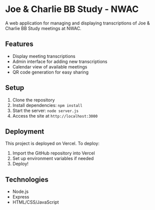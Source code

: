 # Joe & Charlie BB Study - NWAC

A web application for managing and displaying transcriptions of Joe & Charlie BB Study meetings at NWAC.

## Features
- Display meeting transcriptions
- Admin interface for adding new transcriptions
- Calendar view of available meetings
- QR code generation for easy sharing

## Setup
1. Clone the repository
2. Install dependencies: `npm install`
3. Start the server: `node server.js`
4. Access the site at `http://localhost:3000`

## Deployment
This project is deployed on Vercel. To deploy:
1. Import the GitHub repository into Vercel
2. Set up environment variables if needed
3. Deploy!

## Technologies
- Node.js
- Express
- HTML/CSS/JavaScript
